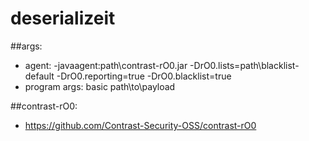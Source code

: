 # deserializeit

##args:
* agent: -javaagent:path\contrast-rO0.jar -DrO0.lists=path\blacklist-default -DrO0.reporting=true -DrO0.blacklist=true
* program args: basic path\to\payload	

##contrast-rO0: 
* https://github.com/Contrast-Security-OSS/contrast-rO0